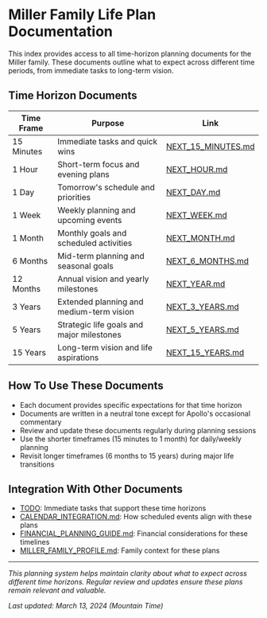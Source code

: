 # Miller Family Life Plan Documentation

This index provides access to all time-horizon planning documents for the Miller family. These documents outline what to expect across different time periods, from immediate tasks to long-term vision.

## Time Horizon Documents

| Time Frame | Purpose | Link |
|------------|---------|------|
| 15 Minutes | Immediate tasks and quick wins | [NEXT_15_MINUTES.md](NEXT_15_MINUTES.md) |
| 1 Hour | Short-term focus and evening plans | [NEXT_HOUR.md](NEXT_HOUR.md) |
| 1 Day | Tomorrow's schedule and priorities | [NEXT_DAY.md](NEXT_DAY.md) |
| 1 Week | Weekly planning and upcoming events | [NEXT_WEEK.md](NEXT_WEEK.md) |
| 1 Month | Monthly goals and scheduled activities | [NEXT_MONTH.md](NEXT_MONTH.md) |
| 6 Months | Mid-term planning and seasonal goals | [NEXT_6_MONTHS.md](NEXT_6_MONTHS.md) |
| 12 Months | Annual vision and yearly milestones | [NEXT_YEAR.md](NEXT_YEAR.md) |
| 3 Years | Extended planning and medium-term vision | [NEXT_3_YEARS.md](NEXT_3_YEARS.md) |
| 5 Years | Strategic life goals and major milestones | [NEXT_5_YEARS.md](NEXT_5_YEARS.md) |
| 15 Years | Long-term vision and life aspirations | [NEXT_15_YEARS.md](NEXT_15_YEARS.md) |

## How To Use These Documents

- Each document provides specific expectations for that time horizon
- Documents are written in a neutral tone except for Apollo's occasional commentary
- Review and update these documents regularly during planning sessions
- Use the shorter timeframes (15 minutes to 1 month) for daily/weekly planning
- Revisit longer timeframes (6 months to 15 years) during major life transitions

## Integration With Other Documents

- [TODO](TODO): Immediate tasks that support these time horizons
- [CALENDAR_INTEGRATION.md](CALENDAR_INTEGRATION.md): How scheduled events align with these plans
- [FINANCIAL_PLANNING_GUIDE.md](FINANCIAL_PLANNING_GUIDE.md): Financial considerations for these timelines
- [MILLER_FAMILY_PROFILE.md](MILLER_FAMILY_PROFILE.md): Family context for these plans

---

*This planning system helps maintain clarity about what to expect across different time horizons. Regular review and updates ensure these plans remain relevant and valuable.*

*Last updated: March 13, 2024 (Mountain Time)* 